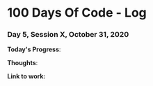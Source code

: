 # 100 Days Of Code - Log

### Day 5, Session X, October 31, 2020

**Today's Progress**:

**Thoughts**:

**Link to work:**